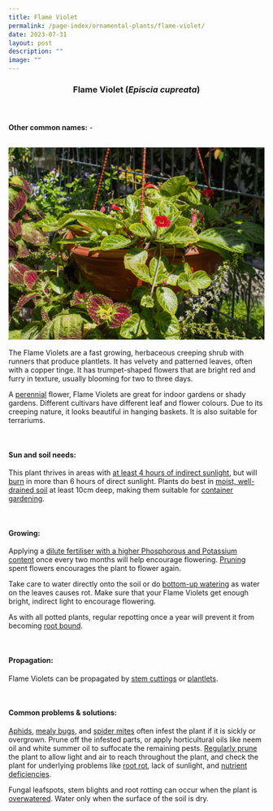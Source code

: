 ```yaml
---
title: Flame Violet
permalink: /page-index/ornamental-plants/flame-violet/
date: 2023-07-31
layout: post
description: ""
image: ""
---
```

<header> 
	<h3>Flame Violet (<em>Episcia cupreata</em>)</h3> 
</header> 
 
<section> 
	<p><strong>Other common names:</strong> -</p> 
	<br> 
</section> 
 
<section> 
	<img title="Photo by Jacqueline Chua." src="/images/Plants/Episcia_JacChua.jpg">
	<p>The Flame Violets are a fast growing, herbaceous creeping shrub with runners that produce plantlets. It has velvety and patterned leaves, often with a copper tinge. It has trumpet-shaped flowers that are bright red and furry in texture, usually blooming for two to three days.</p>
	<p>A <a href="/learn-more-about-gardening/glossary/#p">perennial</a> flower, Flame Violets are great for indoor gardens or shady gardens. Different cultivars have different leaf and flower colours. Due to its creeping nature, it looks beautiful in hanging baskets. It is also suitable for terrariums.</p>
	 <br> 
</section> 
 
<section> 
  <h4>Sun and soil needs:</h4> 
  <p>This plant thrives in areas with <a href="/page-index/horticulture-techniques/gauging-light/">at least 4 hours of indirect sunlight</a>, but will <a href="/page-index/plant-problems/sunburn/">burn</a> in more than 6 hours of direct sunlight. Plants do best in <a href="/page-index/horticulture-techniques/soil/">moist, well-drained soil</a> at least 10cm deep, making them suitable for <a href="/page-index/horticulture-techniques/planting-in-container/">container gardening</a>.</p> 
	<br>
</section>

<section> 
  <h4>Growing:</h4> 
	<p>Applying a <a href="/page-index/horticulture-techniques/fertilising/">dilute fertiliser with a higher Phosphorous and Potassium content</a> once every two months will help encourage flowering. <a href="/page-index/horticulture-techniques/pruning/">Pruning</a> spent flowers encourages the plant to flower again. </p>
<p>Take care to water directly onto the soil or do <a href="/page-index/horticulture-techniques/bottom-watering/">bottom-up watering</a> as water on the leaves causes rot. Make sure that your Flame Violets get enough bright, indirect light to encourage flowering.</p>
		<p>As with all potted plants, regular repotting once a year will prevent it from becoming <a href="/page-index/plant-problems/root-bound/">root bound</a>.</p> 
	<br> 
</section> 

<section> 
  <h4>Propagation:</h4> 
	<p>Flame Violets can be propagated by <a href="/page-index/horticulture-techniques/propagating-by-cuttings/">stem cuttings</a> or <a href="/page-index/horticulture-techniques/propagating-by-division/">plantlets</a>.</p> 
	<br> 
</section> 
 
<section> 
  <h4>Common problems &amp; solutions:</h4> 
	<p><a href="/page-index/pests/aphids/">Aphids</a>, <a href="/page-index/pests/mealy-bugs/">mealy bugs</a>, and <a href="/page-index/pests/spider-mites/">spider mites</a> often infest the plant if it is sickly or overgrown. Prune off the infested parts, or apply horticultural oils like neem oil and white summer oil to suffocate the remaining pests. <a href="/page-index/horticulture-techniques/pruning/">Regularly prune</a> the plant to allow light and air to reach throughout the plant, and check the plant for underlying problems like <a href="/page-index/plant-problems/root-rot/">root rot</a>, lack of sunlight, and <a href="/page-index/horticulture-techniques/nutrient-deficiencies/">nutrient deficiencies</a>.</p>
	<p>Fungal leafspots, stem blights and root rotting can occur when the plant is <a href="/page-index/horticulture-techniques/watering/">overwatered</a>. Water only when the surface of the soil is dry.</p>
	<br> 
</section>